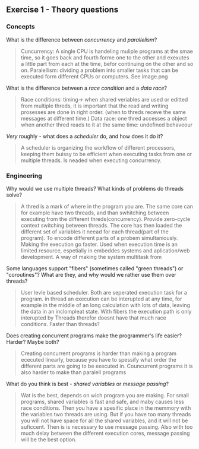 Exercise 1 - Theory questions
-----------------------------

### Concepts

What is the difference between *concurrency* and *parallelism*?
> Cuncurrency: A single CPU is handeling muliple programs at the smae time, so it goes back and fourth forme one to the other and exexutes a little part from each at the time, befor continuing on the other and so on. 
Paralellism: dividing a problem into smaller tasks that can be executed form different CPUs or computers. 
See image.png

What is the difference between a *race condition* and a *data race*? 
> Race conditions: timing-> when shared veriables are used or editted from multiple threds, it is important that the read and writing prosesses are done in right order. 
(when to threds receve the same messages at different time.)
Data race: one thred accesses a object when another thred reads to it at the same time: undefined behaveour
 
*Very* roughly - what does a *scheduler* do, and how does it do it?
> A scheduler is organizing the workflow of different processors, keeping them buissy to be efficient when executing tasks from one or multiple threads. Is neaded when executing concurrency.  


### Engineering

Why would we use multiple threads? What kinds of problems do threads solve?
> A thred is a mark of where in the program you are.
The same core can for example have two threads, and than swhitching between executing from the different threds(concurrency). Provide zero-cycle context switching between threads. The core has then loaded the different set of variables it neead for each thread(part of the program).
To encode different parts of a probem simultaniously. Making the execution go faster. 
Used when execution time is an limited resource, espetially in embeddes systems and aplication/web development. A way of making the system multitask from

Some languages support "fibers" (sometimes called "green threads") or "coroutines"? What are they, and why would we rather use them over threads?
> User levle based scheduler. 
Both are seperated execution task for a program. 
in thread an execution can be interupted at any time, for example in the middle of an long calculation with lots of data, leaving the data in an inclompleat state. 
With fibers the execution path is only interupted by
Threads therefor doesnt have that much race conditions. 
Faster than threads?

Does creating concurrent programs make the programmer's life easier? Harder? Maybe both?
> Creating concurrent programs is harder than making a program ececuted linearly, because you have to spessify what order the different parts are going to be executed in. 
Councurrent programs it is also harder to make than paralell programs

What do you think is best - *shared variables* or *message passing*?
> Wat is the best, depends on wich program you are making. For small programs, shared variables is fast and safe, and maby causes less race conditions. Then you have a spesific place in the memmory with the variables two threads are using. But if you have too many threads you will not have space for all the shared variables, and it will not be suficcent. Then is is necessary to use message passing. 
Also with too much delay between the different execution cores, message passing will be the best option.  


